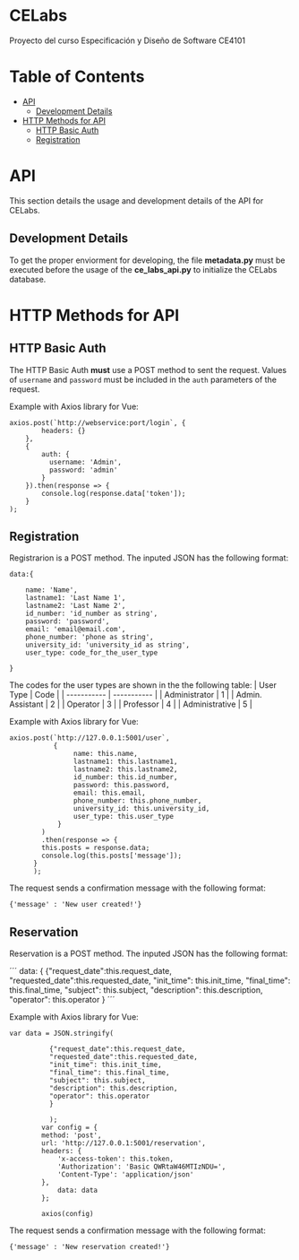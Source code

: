 # CELabs
Proyecto del curso Especificación y Diseño de Software CE4101

# Table of Contents

- [API](#api)
  * [Development Details](#development-details)
- [HTTP Methods for API](#http-methods-for-api)
  * [HTTP Basic Auth](#http-basic-auth)
  * [Registration](#-post--registration)


# API

This section details the usage and development details of the API for CELabs.

## Development Details

To get the proper enviorment for developing, the file **metadata.py** must be executed before the usage of the **ce_labs_api.py** to initialize the CELabs database.

# HTTP Methods for API

## HTTP Basic Auth

The HTTP Basic Auth **must** use a POST method to sent the request. Values of `username` and `password`
must be included in the `auth` parameters of the request.

Example with Axios library for Vue:

```
axios.post(`http://webservice:port/login`, {
        headers: {}
    }, 
    {
        auth: {
          username: 'Admin',
          password: 'admin'
        }
    }).then(response => {
        console.log(response.data['token']);
    }
);
```

## Registration 

Registrarion is a POST method. The inputed JSON has the following format:

```
data:{

    name: 'Name',
    lastname1: 'Last Name 1',
    lastname2: 'Last Name 2',
    id_number: 'id_number as string',
    password: 'password',
    email: 'email@email.com',
    phone_number: 'phone as string',
    university_id: 'university_id as string',
    user_type: code_for_the_user_type

}
```

The codes for the user types are shown in the the following table:
| User Type | Code |
| ----------- | ----------- |
| Administrator | 1 |
| Admin. Assistant | 2 |
| Operator | 3 |
| Professor | 4 |
| Administrative | 5 |

Example with Axios library for Vue:

```
axios.post(`http://127.0.0.1:5001/user`, 
           {
                name: this.name,
                lastname1: this.lastname1,
                lastname2: this.lastname2,
                id_number: this.id_number,
                password: this.password,
                email: this.email,
                phone_number: this.phone_number,
                university_id: this.university_id,
                user_type: this.user_type
            }
        ) 
        .then(response => {
        this.posts = response.data;
        console.log(this.posts['message']);
      }
      );
```

The request sends a confirmation message with the following format:

```
{'message' : 'New user created!'}
```


## Reservation
Reservation is a POST method. The inputed JSON has the following format:

´´´
    data: {
          {"request_date":this.request_date,
          "requested_date":this.requested_date,
          "init_time": this.init_time,
          "final_time": this.final_time,
          "subject": this.subject,
          "description": this.description,
          "operator": this.operator
          }
´´´        

Example with Axios library for Vue:

```
var data = JSON.stringify(

          {"request_date":this.request_date,
          "requested_date":this.requested_date,
          "init_time": this.init_time,
          "final_time": this.final_time,
          "subject": this.subject,
          "description": this.description,
          "operator": this.operator
          }
        
          );
        var config = {
        method: 'post',
        url: 'http://127.0.0.1:5001/reservation',
        headers: { 
            'x-access-token': this.token, 
            'Authorization': 'Basic QWRtaW46MTIzNDU=', 
            'Content-Type': 'application/json'
        },
            data: data
        };

        axios(config) 
```

The request sends a confirmation message with the following format:

```
{'message' : 'New reservation created!'}
```

